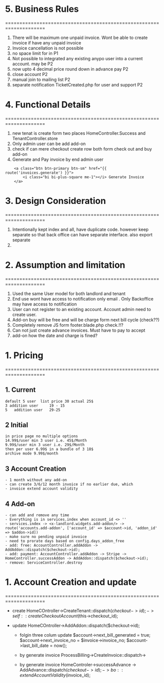 

# 5. Business Rules
====================================================================
1. There will be maximum one unpaid invoice. Wont be able to create invoice if have any unpaid invoice
2. Invoice cancellation is not possible
3. no space limit for in P1
4. Not possible to integrated any existing anypo user into a current account. may be P2
5. now upto 4 decimal price round down in advance pay P2
6. close account P2
7. manual join to mailing list P2
8. separate notification TicketCreated.php for user and support P2



# 4. Functional Details 
====================================================================
1. new tenat is create form two places HomeController.Success and TenantController.store
2. Only admin  user can be add add-on
3. check if can mere checkout create row both form check out and buy add-on
4. Generate and Pay invoice by end admin user
~~~blade
	<a class="btn btn-primary btn-sm" href="{{ route('invoices.generate') }}">
		<i class="bi bi-plus-square me-1"></i> Generate Invoice
	</a>
~~~

# 3. Design Consideration
====================================================================
1. Intentionally kept index and all, have duplicate code. however keep separate so that back office can have separate interface. also export separate
2. 

# 2. Assumption and limitation
====================================================================
1. Used the same User model for both landlord and tenant
2. End use wont have access to notification only email . Only Backoffice may have access to notification
3. User can not register to an existing account. Account admin need to create user.
4. Add-on buy will be free and will be charge form next bill cycle (check??)
5. Completely remove JS form footer.blade.php check.!!?
6. Can not just create advance invoices. Must have to pay to accept
7. add-on how the date and charge is fined?

# 1. Pricing
====================================================================
## 1. Current
	default 5 user 	list price 30 actual 25$
	3 addition user 	19 - 15
	5 	addition user 	29-25

## 2 Initial
	in price page no multiple options
	14.99$/user min 3 user i.e. 45$/Month
	9.99$/user min 3 user i.e. 29$/Month
	then per user 6.99$ in a bundle of 3 18$
	archive mode 9.99$/month

## 3 Account Creation
	- 1 month without any add-on
	- can create 3/6/12 month invoice if no earlier due, which
	- invoice extend account validity

## 4 Add-on
	- can add and remove any time
	- Everything is in services.index when account_id <> ''
	- services.index -> <x-landlord.widgets.add-addon/> ->  route('accounts.add-addon', ['account_id' => $account->id, 'addon_id' => $addon->id])
	- make sure no pending unpaid invoice 
	- need to prorate days based on config.days_addon_free
	- add: free: AccountController.addAddon -> AddAddon::dispatch($checkout->id);
	- add: payment: AccountController.addAddon -> Stripe -> HomeController.successAddon -> AddAddon::dispatch($checkout->id);
	- remove: ServiceController.destroy

# 1. Account Creation and update
====================================================================
- create
	HomeCOntroller->CreateTenant::dispatch($checkout->id);->self::createCheckoutAccount($this->checkout_id);
- update
	HomeCOntroller->AddAddon::dispatch($checkout->id);


	- folgin three colum update
		$account->next_bill_generated	= true;
		$account->next_invoice_no		= $invoice->invoice_no;
		$account->last_bill_date		= now();

	- by generate invoice
		ProcessBilling->CreateInvoice::dispatch->

	- by generate invoice
	HomeControler->successAdvance -> AddAdvance::dispatch($checkout->id); -> bo::extendAccountValidity($invoice_id);
